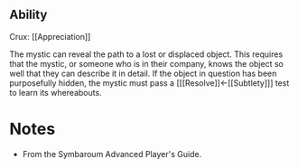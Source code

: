 ## Ability
Crux: [[Appreciation]]

The mystic can reveal the path to a lost or displaced object. This requires that the mystic, or someone who is in their company, knows the object so well that they can describe it in detail. If the object in question has been purposefully hidden, the mystic must pass a \[[[Resolve]]←[[Subtlety]]\] test to learn its whereabouts.
# Notes
* From the Symbaroum Advanced Player's Guide.